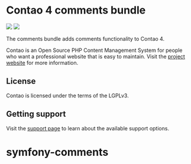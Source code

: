 # Contao 4 comments bundle

[![](https://img.shields.io/packagist/v/contao/comments-bundle.svg?style=flat-square)](https://packagist.org/packages/contao/comments-bundle)
[![](https://img.shields.io/packagist/dt/contao/comments-bundle.svg?style=flat-square)](https://packagist.org/packages/contao/comments-bundle)

The comments bundle adds comments functionality to Contao 4.

Contao is an Open Source PHP Content Management System for people who want a
professional website that is easy to maintain. Visit the [project website][1]
for more information.

## License

Contao is licensed under the terms of the LGPLv3.

## Getting support

Visit the [support page][2] to learn about the available support options.

[1]: https://contao.org
[2]: https://contao.org/en/support.html
# symfony-comments
